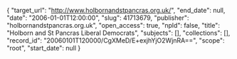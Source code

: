 {
  "target_url": "http://www.holbornandstpancras.org.uk/", 
  "end_date": null, 
  "date": "2006-01-01T12:00:00", 
  "slug": 41713679, 
  "publisher": "holbornandstpancras.org.uk", 
  "open_access": true, 
  "npld": false, 
  "title": "Holborn and St Pancras Liberal Democrats", 
  "subjects": [], 
  "collections": [], 
  "record_id": "20060101T120000/CgXMeD/E+exjhYjO2WjnRA==", 
  "scope": "root", 
  "start_date": null
}

